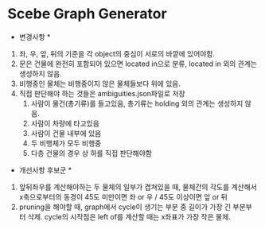 # Scebe Graph Generator

* 변경사항 *
1. 좌, 우, 앞, 뒤의 기준을 각 object의 중심이 서로의 바깥에 있어야함.
2. 문은 건물에 완전히 포함되어 있으면 located in으로 분류, located in 외의 관계는 생성하지 않음.
3. 비행중인 물체는 비행중이지 않은 물체들보다 위에 있음.
4. 직접 판단해야 하는 것들은 ambiguities.json파일로 저장
   1. 사람이 물건(총기류)를 들고있음, 총기류는 holding 외의 관계는 생성하지 않음.
   2. 사람이 차량에 타고있음
   3. 사람이 건물 내부에 있음
   4. 두 비행체가 모두 비행중
   5. 다층 건물의 경우 상 하를 직접 판단해야함


* 개선사항 후보군 *
1. 앞뒤좌우를 계산해야하는 두 물체의 일부가 겹쳐있을 때, 물체간의 각도를 계산해서 x축으로부터의 동경이 45도 미만이면 좌 or 우 / 45도 이상이면 앞 or 뒤
2. pruning을 해야할 때, graph에서 cycle이 생기는 부분 중 길이가 가장 긴 부분부터 삭제. cycle의 시작점은 left of를 계산할 때는 x좌표가 가장 작은 물체.
